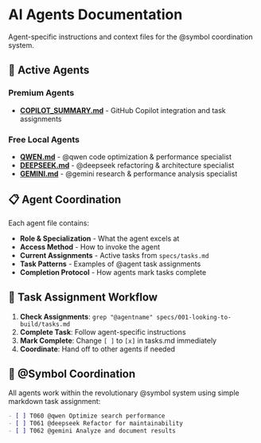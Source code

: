 # AI Agents Documentation

Agent-specific instructions and context files for the @symbol coordination system.

## 🤖 Active Agents

### Premium Agents
- **[COPILOT_SUMMARY.md](./COPILOT_SUMMARY.md)** - GitHub Copilot integration and task assignments

### Free Local Agents  
- **[QWEN.md](./QWEN.md)** - @qwen code optimization & performance specialist
- **[DEEPSEEK.md](./DEEPSEEK.md)** - @deepseek refactoring & architecture specialist  
- **[GEMINI.md](./GEMINI.md)** - @gemini research & performance analysis specialist

## 📋 Agent Coordination

Each agent file contains:
- **Role & Specialization** - What the agent excels at
- **Access Method** - How to invoke the agent
- **Current Assignments** - Active tasks from `specs/tasks.md`
- **Task Patterns** - Examples of @agent task assignments
- **Completion Protocol** - How agents mark tasks complete

## 🔄 Task Assignment Workflow

1. **Check Assignments**: `grep "@agentname" specs/001-looking-to-build/tasks.md`
2. **Complete Task**: Follow agent-specific instructions  
3. **Mark Complete**: Change `[ ]` to `[x]` in tasks.md immediately
4. **Coordinate**: Hand off to other agents if needed

## 🎯 @Symbol Coordination

All agents work within the revolutionary @symbol system using simple markdown task assignment:
```markdown
- [ ] T060 @qwen Optimize search performance
- [ ] T061 @deepseek Refactor for maintainability  
- [ ] T062 @gemini Analyze and document results
```
